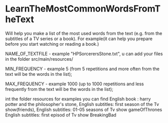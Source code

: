 # LearnTheMostCommonWordsFromTheText
Will help you make a list of the most used words from the text (e.g. from the subtitles of a TV series or a book). For example(it can help you prepare before you start watching or reading a book.)


NAME_OF_TEXTFILE - example "HPSorcerersStone.txt", u can add your files in the folder src/main/resources/



MIN_FREQUENCY - example 5 (from 5 repetitions and more often from the text will be the words in the list);

MAX_FREQUENCY - example 1000 (up to 1000 repetitions and less frequently from the text will be the words in the list);

int the folder resources for examples you can find
English book : harry potter and the philosopher's stone,
English subtitles: first season of the Tv show(friends), 
English subtitles: 01-05 seasons of Tv show gameOfThrones
English subtitles: first episod of Tv show BreakingBad
